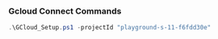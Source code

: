 ### Gcloud Connect Commands

```powershell
.\GCloud_Setup.ps1 -projectId "playground-s-11-f6fdd30e"
```